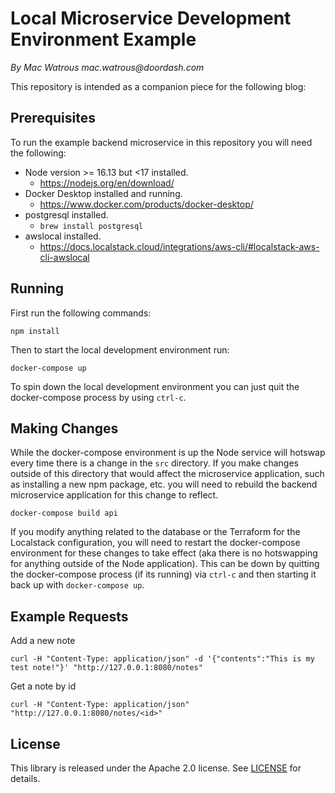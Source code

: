 # Local Microservice Development Environment Example

_By Mac Watrous mac.watrous@doordash.com_

This repository is intended as a companion piece for the following blog:

## Prerequisites

To run the example backend microservice in this repository you will need the following:

- Node version >= 16.13 but <17 installed.
  - https://nodejs.org/en/download/
- Docker Desktop installed and running.
  - https://www.docker.com/products/docker-desktop/
- postgresql installed.
  - `brew install postgresql`
- awslocal installed.
  - https://docs.localstack.cloud/integrations/aws-cli/#localstack-aws-cli-awslocal

## Running

First run the following commands:

```
npm install
```

Then to start the local development environment run:

```
docker-compose up
```

To spin down the local development environment you can just quit the docker-compose process by using `ctrl-c`.

## Making Changes

While the docker-compose environment is up the Node service will hotswap every time there is a change in the `src` directory. If you make changes outside of this directory that would affect the microservice application, such as installing a new npm package, etc. you will need to rebuild the backend microservice application for this change to reflect.

```
docker-compose build api
```

If you modify anything related to the database or the Terraform for the Localstack configuration, you will need to restart the docker-compose environment for these changes to take effect (aka there is no hotswapping for anything outside of the Node application). This can be down by quitting the docker-compose process (if its running) via `ctrl-c` and then starting it back up with `docker-compose up`.

## Example Requests

Add a new note

```
curl -H "Content-Type: application/json" -d '{"contents":"This is my test note!"}' "http://127.0.0.1:8080/notes"
```

Get a note by id

```
curl -H "Content-Type: application/json" "http://127.0.0.1:8080/notes/<id>"
```

## License

This library is released under the Apache 2.0 license. See [LICENSE](LICENSE.txt) for details.
